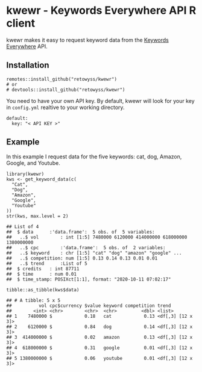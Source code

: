 kwewr - Keywords Everywhere API R client
========================================

<!-- badges: start -->
<!-- badges: end -->

kwewr makes it easy to request keyword data from the [Keywords
Everywhere](https://keywordseverywhere.com/) API.

Installation
------------

    remotes::install_github("retowyss/kwewr")
    # or
    # devtools::install_github("retowyss/kwewr")

You need to have your own API key. By default, kwewr will look for your
key in `config.yml` realtive to your working directory.

    default:
      key: "< API KEY >"

Example
-------

In this example I request data for the five keywords: cat, dog, Amazon,
Google, and Youtube.

    library(kwewr)
    kws <- get_keyword_data(c(
      "Cat", 
      "Dog",
      "Amazon",
      "Google",
      "Youtube"
    ))
    str(kws, max.level = 2)

    ## List of 4
    ##  $ data      :'data.frame':  5 obs. of  5 variables:
    ##   ..$ vol        : int [1:5] 7480000 6120000 414000000 618000000 1380000000
    ##   ..$ cpc        :'data.frame':  5 obs. of  2 variables:
    ##   ..$ keyword    : chr [1:5] "cat" "dog" "amazon" "google" ...
    ##   ..$ competition: num [1:5] 0.13 0.14 0.13 0.01 0.01
    ##   ..$ trend      :List of 5
    ##  $ credits   : int 87711
    ##  $ time      : num 0.01
    ##  $ time_stamp: POSIXct[1:1], format: "2020-10-11 07:02:17"

    tibble::as_tibble(kws$data)

    ## # A tibble: 5 x 5
    ##          vol cpc$currency $value keyword competition trend            
    ##        <int> <chr>        <chr>  <chr>         <dbl> <list>           
    ## 1    7480000 $            0.18   cat            0.13 <df[,3] [12 x 3]>
    ## 2    6120000 $            0.84   dog            0.14 <df[,3] [12 x 3]>
    ## 3  414000000 $            0.02   amazon         0.13 <df[,3] [12 x 3]>
    ## 4  618000000 $            0.31   google         0.01 <df[,3] [12 x 3]>
    ## 5 1380000000 $            0.06   youtube        0.01 <df[,3] [12 x 3]>
